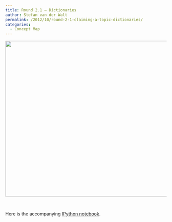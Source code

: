 ```yaml
---
title: Round 2.1 – Dictionaries
author: Stefan van der Walt
permalink: /2012/10/round-2-1-claiming-a-topic-dictionaries/
categories:
  - Concept Map
---
```

[<img class="alignnone size-full wp-image-1146" title="dictionary" src="http://teaching.software-carpentry.org/wp-content/uploads/2012/10/dictionary1.png" alt="" width="805" height="486" />][1]

&nbsp;

Here is the accompanying [IPython notebook][2].

 [1]: http://teaching.software-carpentry.org/wp-content/uploads/2012/10/dictionary1.png
 [2]: http://nbviewer.ipython.org/4080392/
